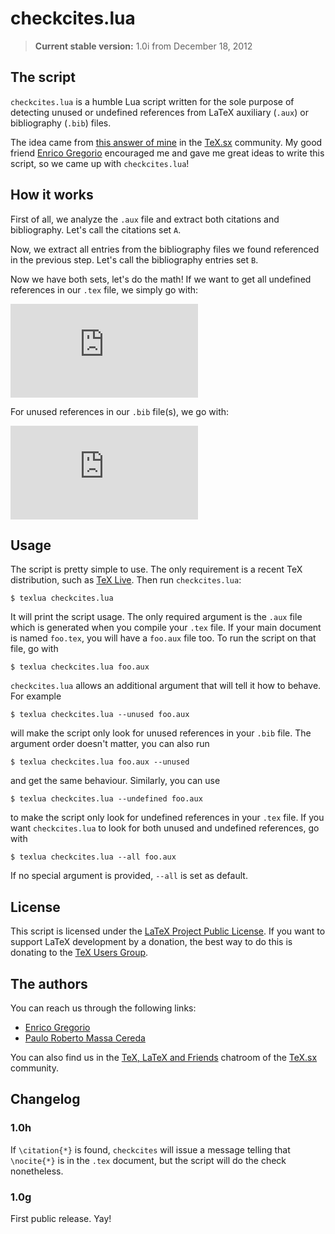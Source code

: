 # checkcites.lua

> **Current stable version:** 1.0i from December 18, 2012

## The script

`checkcites.lua` is a humble Lua script written for the sole purpose of detecting unused or undefined references from LaTeX auxiliary (`.aux`) or bibliography (`.bib`) files.

The idea came from [this answer of mine](http://tex.stackexchange.com/a/43288/3094) in the [TeX.sx](http://tex.stackexchange.com/) community. My good friend [Enrico Gregorio](http://tex.stackexchange.com/users/4427/egreg) encouraged me and gave me great ideas to write this script, so we came up with `checkcites.lua`!

## How it works

First of all, we analyze the `.aux` file and extract both citations and bibliography. Let's call the citations set `A`.

Now, we extract all entries from the bibliography files we found referenced in the previous step. Let's call the bibliography entries set `B`.

Now we have both sets, let's do the math! If we want to get all undefined references in our `.tex` file, we simply go with:

![Undefined references](http://latex.codecogs.com/png.latex?%5CLARGE%20A%20-%20B%20%3D%20%5C%7B%20x%20%3A%20x%20%5Cin%20A%2C%20x%20%5Cnotin%20B%20%5C%7D)

For unused references in our `.bib` file(s), we go with:

![Unused references](http://latex.codecogs.com/png.latex?%5CLARGE%20B%20-%20A%20%3D%20%5C%7B%20x%20%3A%20x%20%5Cin%20B%2C%20x%20%5Cnotin%20A%20%5C%7D)

## Usage

The script is pretty simple to use. The only requirement is a recent TeX distribution, such as [TeX Live](http://www.tug.org/texlive/). Then run `checkcites.lua`:

    $ texlua checkcites.lua

It will print the script usage. The only required argument is the `.aux` file which is generated when you compile your `.tex` file. If your main document is named `foo.tex`, you will have a `foo.aux` file too. To run the script on that file, go with

    $ texlua checkcites.lua foo.aux

`checkcites.lua` allows an additional argument that will tell it how to behave. For example

    $ texlua checkcites.lua --unused foo.aux

will make the script only look for unused references in your `.bib` file. The argument order doesn't matter, you can also run

    $ texlua checkcites.lua foo.aux --unused

and get the same behaviour. Similarly, you can use

    $ texlua checkcites.lua --undefined foo.aux

to make the script only look for undefined references in your `.tex` file. If you want `checkcites.lua` to look for both unused and undefined references, go with

    $ texlua checkcites.lua --all foo.aux

If no special argument is provided, `--all` is set as default.

## License

This script is licensed under the [LaTeX Project Public License](http://www.latex-project.org/lppl/). If you want to support LaTeX development by a donation, the best way to do this is donating to the [TeX Users Group](http://www.tug.org/).

## The authors

You can reach us through the following links:

+ [Enrico Gregorio](http://profs.scienze.univr.it/~gregorio/)
+ [Paulo Roberto Massa Cereda](http://cereda.users.sourceforge.net/)

You can also find us in the [TeX, LaTeX and Friends](http://chat.stackexchange.com/rooms/41/tex-latex-and-friends) chatroom of the [TeX.sx](http://tex.stackexchange.com/) community.

## Changelog

### 1.0h

If `\citation{*}` is found, `checkcites` will issue a message telling that `\nocite{*}` is in the `.tex` document, but the script will do the check nonetheless.

### 1.0g

First public release. Yay!

